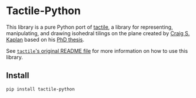 # Tactile-Python

This library is a pure Python port of [tactile](https://github.com/isohedral/tactile), a library for representing, manipulating, and drawing isohedral tilings on the plane created by [Craig S. Kaplan](https://github.com/isohedral) based on his [PhD thesis](https://cs.uwaterloo.ca/~csk/other/phd/).

See [`tactile`'s original README file](https://github.com/isohedral/tactile/blob/master/README.md) for more information on how to use this library.

## Install

`pip install tactile-python`